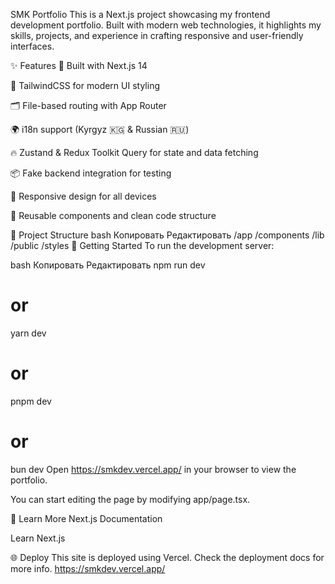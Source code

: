 SMK Portfolio
This is a Next.js project showcasing my frontend development portfolio. Built with modern web technologies, it highlights my skills, projects, and experience in crafting responsive and user-friendly interfaces.

✨ Features
🚀 Built with Next.js 14

🎨 TailwindCSS for modern UI styling

🗂️ File-based routing with App Router

🌍 i18n support (Kyrgyz 🇰🇬 & Russian 🇷🇺)

🔥 Zustand & Redux Toolkit Query for state and data fetching

📦 Fake backend integration for testing

📱 Responsive design for all devices

🧩 Reusable components and clean code structure

📁 Project Structure
bash
Копировать
Редактировать
/app
/components
/lib
/public
/styles
🚀 Getting Started
To run the development server:

bash
Копировать
Редактировать
npm run dev
# or
yarn dev
# or
pnpm dev
# or
bun dev
Open https://smkdev.vercel.app/ in your browser to view the portfolio.

You can start editing the page by modifying app/page.tsx.

🧠 Learn More
Next.js Documentation

Learn Next.js

🌐 Deploy
This site is deployed using Vercel. Check the deployment docs for more info.
https://smkdev.vercel.app/
